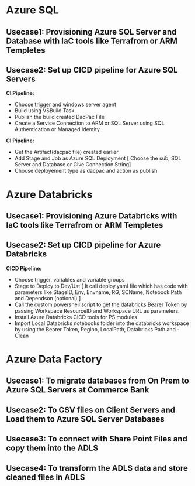 # Azure SQL

## Usecase1: Provisioning Azure SQL Server and Database with IaC tools like Terrafrom or ARM Templetes

## Usecase2: Set up CICD pipeline for Azure SQL Servers

**CI Pipeline:** 
-   Choose trigger and windows server agent
-   Build using VSBuild Task
-   Publish the build created DacPac File
-   Create a Service Connection to ARM or SQL Server using SQL Authentication or Managed Identity

**CI Pipeline:** 
-   Get the Artifact(dacpac file) created earlier
-   Add Stage and Job as Azure SQL Deployment [ Choose the sub, SQL Server and Database or Give Connection String]
-   Choose deployement type as dacpac and action as publish

<!-- ## Usecase3: Story about  -->

# Azure Databricks

## Usecase1: Provisioning Azure Databricks with IaC tools like Terrafrom or ARM Templetes

## Usecase2: Set up CICD pipeline for Azure Databricks

**CICD Pipeline:** 
-   Choose trigger, variables and variable groups
-   Stage to Deploy to Dev/Uat [ It call deploy.yaml file which has code with parameters like StageID, Env, Envname, RG, SCName, Notebook Path and Dependson (optional) ]
- Call the custom powershell script to get the databricks Bearer Token by passing Workspace ResourceID and Workspace URL as parameters.
-   Install Azure Databricks CICD tools for PS modules
-   Import Local Databricks notebooks folder into the databricks workspace by using the Bearer Token, Region, LocalPath, Databricks Path and -Clean 

# Azure Data Factory

## Usecase1: To migrate databases from On Prem to Azure SQL Servers at Commerce Bank

## Usecase2: To CSV files on Client Servers and Load them to Azure SQL Server Databases

## Usecase3: To connect with Share Point Files and copy them into the ADLS

## Usecase4: To transform the ADLS data and store cleaned files in ADLS






    